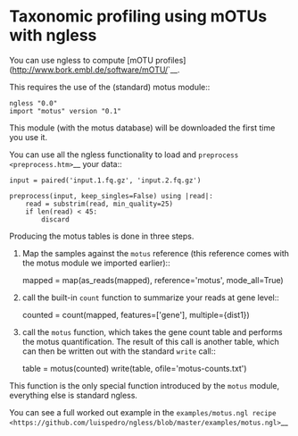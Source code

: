 # Taxonomic profiling using mOTUs with ngless


You can use ngless to compute [mOTU profiles](<http://www.bork.embl.de/software/mOTU/>`__.

This requires the use of the (standard) motus module::

    ngless "0.0"
    import "motus" version "0.1"

This module (with the motus database) will be downloaded the first time you use
it.


You can use all the ngless functionality to load and `preprocess
<preprocess.htm>`__ your data::

    input = paired('input.1.fq.gz', 'input.2.fq.gz')

    preprocess(input, keep_singles=False) using |read|:
        read = substrim(read, min_quality=25)
        if len(read) < 45:
            discard

Producing the motus tables is done in three steps.

1. Map the samples against the ``motus`` reference (this reference comes with
   the motus module we imported earlier)::

    mapped = map(as_reads(mapped), reference='motus', mode_all=True)

2. call the built-in ``count`` function to summarize your reads at gene level::

    counted = count(mapped, features=['gene'], multiple={dist1})

3. call the ``motus`` function, which takes the gene count table and performs
   the motus quantification. The result of this call is another table, which
   can then be written out with the standard ``write`` call::

    table = motus(counted)
    write(table, ofile='motus-counts.txt')

This function is the only special function introduced by the ``motus`` module,
everything else is standard ngless.

You can see a full worked out example in the `examples/motus.ngl recipe
<https://github.com/luispedro/ngless/blob/master/examples/motus.ngl>`__

